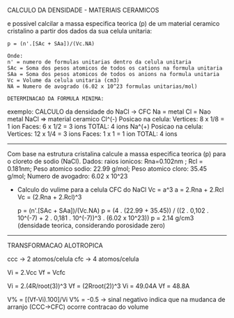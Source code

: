 CALCULO DA DENSIDADE - MATERIAIS CERAMICOS

e possivel calcilar a massa especifica teorica (p) de um material ceramico cristalino a partir dos dados da sua celula unitaria:

    p = (n'.[SAc + SAa])/(Vc.NA)

    Onde:
    n' = numero de formulas unitarias dentro da celula unitaria
    SAc = Soma dos pesos atomicos de todos os cations na formula unitaria
    SAa = Soma dos pesos atomicos de todos os anions na formula unitaria
    Vc = Volume da celula unitaria (cm3)
    NA = Numero de avogrado (6.02 x 10^23 formulas unitarias/mol)

    DETERMINACAO DA FORMULA MINIMA:

exemplo: CALCULO da densidade do NaCl -> CFC
Na = metal
Cl = Nao metal
NaCl => material ceramico
    Cl^(-)
        Posicao na celula:
            Vertices: 8 x 1/8  = 1 ion
            Faces: 6 x 1/2 = 3 ions
        TOTAL: 4 ions
    Na^(+)
        Posicao na celula:
            Vertices: 12 x 1/4 = 3 ions
            Faces: 1 x 1 = 1 ion
        TOTAL: 4 ions

__________________________________________________________________________

Com base na estrutura cristalina calcule a massa especifica teorica (p) para o cloreto de sodio (NaCl).
Dados:
    raios ionicos: Rna=0.102nm ; Rcl = 0.181nm;
    Peso atomico sodio: 22.99 g/mol;
    Peso atomico cloro: 35.45 g/mol;
    Numero de avogadro: 6.02 x 10^23

- Calculo do vulime para a celula CFC do NaCl
Vc = a^3
    a = 2.Rna + 2.Rcl
    Vc = (2.Rna + 2.Rcl)^3

    p = (n'.[SAc + SAa])/(Vc.NA)
    p = (4 . (22.99 + 35.45)) / ((2 . 0,102 . 10^(-7) + 2 . 0,181 . 10^(-7))^3 . (6.02 x 10^23))
    p = 2.14 g/cm3 (densidade teorica, considerando porosidade zero)

__________________________________________________________________________
TRANSFORMACAO ALOTROPICA

ccc -> 2 atomos/celula
cfc -> 4 atomos/celula

Vi = 2.Vcc
Vf = Vcfc

Vi = 2.(4R/root(3))^3           Vf = (2Rroot(2))^3
Vi = 49.04A                     Vf = 48.8A

V% = [(Vf-Vi).100]/Vi
V% = -0.5 -> sinal negativo indica que na mudanca de arranjo (CCC->CFC) ocorre contracao do volume


